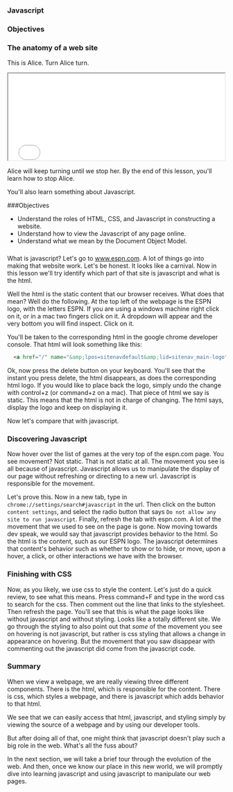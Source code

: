 ### Javascript

### Objectives


### The anatomy of a web site

This is Alice.  Turn Alice turn.

<iframe src="story.html" width="500" height="200">
  <p>Your browser does not support iframes.</p>
</iframe>

Alice will keep turning until we stop her.  By the end of this lesson, you'll learn how to stop Alice.  

You'll also learn something about Javascript.

###Objectives

* Understand the roles of HTML, CSS, and Javascript in constructing a website.
* Understand how to view the Javascript of any page online.
* Understand what we mean by the Document Object Model.  

###

What is javascript?  Let's go to www.espn.com.  A lot of things go into making that website work.  Let's be honest. It looks like a carnival.  Now in this lesson we'll try identify which part of that site is javascript and what is the html.

Well the html is the static content that our browser receives.  What does that mean?  Well do the following.  At the top left of the webpage is the ESPN logo, with the letters ESPN.  If you are using a windows machine right click on it, or in a mac two fingers click on it.  A dropdown will appear and the very bottom you will find inspect.  Click on it.  

You'll be taken to the corresponding html in the google chrome developer console.  That html will look something like this:

```html
  <a href="/" name="&amp;lpos=sitenavdefault&amp;lid=sitenav_main-logo">ESPN</a>
```

Ok, now press the delete button on your keyboard.  You'll see that the instant you press delete, the html disappears, as does the corresponding html logo.  If you would like to place back the logo, simply undo the change with control+z (or command+z on a mac).  That piece of html we say is static.  This means that the html is not in charge of changing.  The html says, display the logo and keep on displaying it.

Now let's compare that with javascript.

### Discovering Javascript

Now hover over the list of games at the very top of the espn.com page.  You see movement?  Not static.  That is not static at all.  The movement you see is all because of javascript.  Javascript allows us to manipulate the display of our page without refreshing or directing to a new url.  Javascript is responsible for the movement.  

Let's prove this.  Now in a new tab, type in `chrome://settings/search#javascript` in the url.  Then click on the button `content settings`, and select the radio button that says `Do not allow any site to run javascript`.  Finally, refresh the tab with espn.com.  A lot of the movement that we used to see on the page is gone.  Now moving towards dev speak, we would say that javascript provides behavior to the html.  So the html is the content, such as our ESPN logo.  The javascript determines that content's behavior such as whether to show or to hide, or move, upon a hover, a click, or other interactions we have with the browser.

### Finishing with CSS

Now, as you likely, we use css to style the content.  Let's just do a quick review, to see what this means. Press command+F and type in the word css to search for the css.  Then comment out the line that links to the stylesheet.  Then refresh the page.  You'll see that this is what the page looks like without javascript and without styling.  Looks like a totally different site.  We go through the styling to also point out that *some* of the movement you see on hovering is not javascript, but rather is css styling that allows a change in appearance on hovering.  But the movement that you saw disappear with commenting out the javascript did come from the javascript code.  

### Summary

When we view a webpage, we are really viewing three different components.  There is the html, which is responsible for the content.  There is css, which styles a webpage, and there is javascript which adds behavior to that html.  

We see that we can easily access that html, javascript, and styling simply by viewing the source of a webpage and by using our developer tools.  

But after doing all of that, one might think that javascript doesn't play such a big role in the web.  What's all the fuss about?

In the next section, we will take a brief tour through the evolution of the web.  And then, once we know our place in this new world, we will promptly dive into learning javascript and using javascript to manipulate our web pages.
